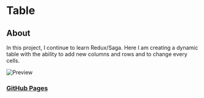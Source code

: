 # Table

## About

In this project, I continue to learn Redux/Saga. Here I am creating a dynamic table with the ability to add new columns and rows and to change every cells.

![Preview](https://github.com/sirstanislav/table_react_ts_saga/blob/feat/table/src/images/table_main.png?raw=true)

### [GitHub Pages](https://sirstanislav.github.io/table_react_ts_saga/)
